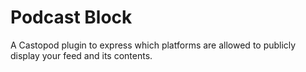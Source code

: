 # Podcast Block

A Castopod plugin to express which platforms are allowed to publicly display
your feed and its contents.
